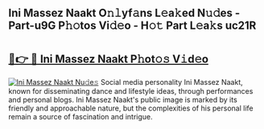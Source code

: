 ## Ini Massez Naakt O𝚗𝚕yf𝚊ns L𝚎a𝚔ed N𝚞𝚍es - Part-u9G P𝚑𝚘tos Vi𝚍𝚎o - H𝚘𝚝 Part L𝚎a𝚔s uc21R

# <h2><a href="http://kf82dt.oniu.top/?m=Ini+Massez+Naakt">🔗👉 🔴 Ini Massez Naakt P𝚑ot𝚘𝚜 V𝚒d𝚎o</a></h2>

[![Ini Massez Naakt Nu𝚍e𝚜](https://i.imgur.com/0qMVB7G.gif)](http://kf82dt.oniu.top/?m=Ini+Massez+Naakt)
Social media personality Ini Massez Naakt, known for disseminating dance and lifestyle ideas, through performances and personal blogs. Ini Massez Naakt's public image is marked by its friendly and approachable nature, but the complexities of his personal life remain a source of fascination and intrigue.  
